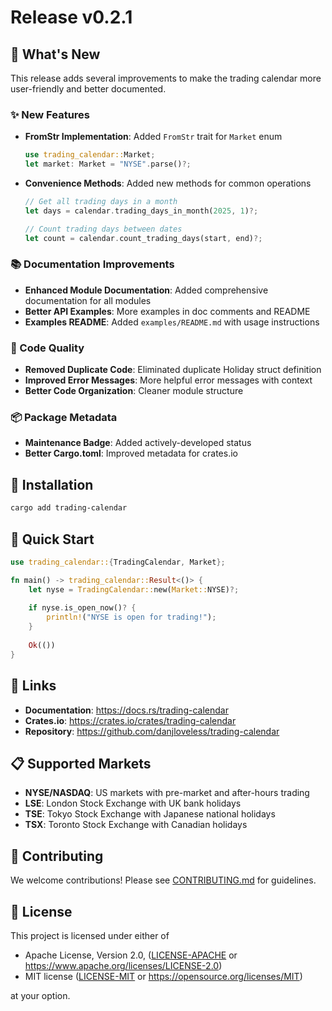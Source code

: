 # Release v0.2.1

## 🎉 What's New

This release adds several improvements to make the trading calendar more user-friendly and better documented.

### ✨ New Features

- **FromStr Implementation**: Added `FromStr` trait for `Market` enum
  ```rust
  use trading_calendar::Market;
  let market: Market = "NYSE".parse()?;
  ```

- **Convenience Methods**: Added new methods for common operations
  ```rust
  // Get all trading days in a month
  let days = calendar.trading_days_in_month(2025, 1)?;
  
  // Count trading days between dates
  let count = calendar.count_trading_days(start, end)?;
  ```

### 📚 Documentation Improvements

- **Enhanced Module Documentation**: Added comprehensive documentation for all modules
- **Better API Examples**: More examples in doc comments and README
- **Examples README**: Added `examples/README.md` with usage instructions

### 🔧 Code Quality

- **Removed Duplicate Code**: Eliminated duplicate Holiday struct definition
- **Improved Error Messages**: More helpful error messages with context
- **Better Code Organization**: Cleaner module structure

### 📦 Package Metadata

- **Maintenance Badge**: Added actively-developed status
- **Better Cargo.toml**: Improved metadata for crates.io

## 🚀 Installation

```bash
cargo add trading-calendar
```

## 📖 Quick Start

```rust
use trading_calendar::{TradingCalendar, Market};

fn main() -> trading_calendar::Result<()> {
    let nyse = TradingCalendar::new(Market::NYSE)?;
    
    if nyse.is_open_now()? {
        println!("NYSE is open for trading!");
    }
    
    Ok(())
}
```

## 🔗 Links

- **Documentation**: https://docs.rs/trading-calendar
- **Crates.io**: https://crates.io/crates/trading-calendar
- **Repository**: https://github.com/danjloveless/trading-calendar

## 📋 Supported Markets

- **NYSE/NASDAQ**: US markets with pre-market and after-hours trading
- **LSE**: London Stock Exchange with UK bank holidays
- **TSE**: Tokyo Stock Exchange with Japanese national holidays
- **TSX**: Toronto Stock Exchange with Canadian holidays

## 🤝 Contributing

We welcome contributions! Please see [CONTRIBUTING.md](CONTRIBUTING.md) for guidelines.

## 📄 License

This project is licensed under either of

- Apache License, Version 2.0, ([LICENSE-APACHE](LICENSE-APACHE) or https://www.apache.org/licenses/LICENSE-2.0)
- MIT license ([LICENSE-MIT](LICENSE-MIT) or https://opensource.org/licenses/MIT)

at your option.
